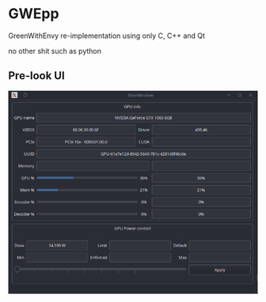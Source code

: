 # GWEpp
GreenWithEnvy re-implementation using only C, C++ and Qt

no other shit such as python

## Pre-look UI
![Pre-look](img/pre-look.png)

